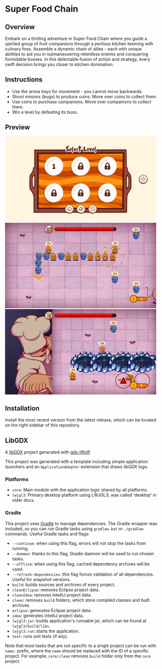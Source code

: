 # Super Food Chain

## Overview

Embark on a thrilling adventure in Super Food Chain where you guide a spirited group of fruit companions through a perilous kitchen teeming with culinary foes.
Assemble a dynamic chain of allies - each with unique abilities to aid you in outmaneuvering relentless enemis and conquering formidable bosses. In this delectable fusion
of action and strategy, every swift decision brings you closer to kitchen domination.

## Instructions

- Use the arrow keys for movement - you cannot move backwards.
- Shoot minions (bugs) to produce coins. Move over coins to collect them.
- Use coins to purchase companions. Move over companions to collect them.
- Win a level by defeating its boss.

## Preview

<img src="assets/media/screenshot1.png" alt="Main Menu" width="500"/>
<img src="assets/media/screenshot2.png" alt="Main Menu" width="500"/>
<img src="assets/media/screenshot3.png" alt="Main Menu" width="500"/>


## Installation

Install the most recent version from the latest release, which can be located on the right sidebar of this repository.

## LibGDX
A [libGDX](https://libgdx.com/) project generated with [gdx-liftoff](https://github.com/libgdx/gdx-liftoff).

This project was generated with a template including simple application launchers and an `ApplicationAdapter` extension that draws libGDX logo.

### Platforms

- `core`: Main module with the application logic shared by all platforms.
- `lwjgl3`: Primary desktop platform using LWJGL3; was called 'desktop' in older docs.

### Gradle

This project uses [Gradle](https://gradle.org/) to manage dependencies.
The Gradle wrapper was included, so you can run Gradle tasks using `gradlew.bat` or `./gradlew` commands.
Useful Gradle tasks and flags:

- `--continue`: when using this flag, errors will not stop the tasks from running.
- `--daemon`: thanks to this flag, Gradle daemon will be used to run chosen tasks.
- `--offline`: when using this flag, cached dependency archives will be used.
- `--refresh-dependencies`: this flag forces validation of all dependencies. Useful for snapshot versions.
- `build`: builds sources and archives of every project.
- `cleanEclipse`: removes Eclipse project data.
- `cleanIdea`: removes IntelliJ project data.
- `clean`: removes `build` folders, which store compiled classes and built archives.
- `eclipse`: generates Eclipse project data.
- `idea`: generates IntelliJ project data.
- `lwjgl3:jar`: builds application's runnable jar, which can be found at `lwjgl3/build/libs`.
- `lwjgl3:run`: starts the application.
- `test`: runs unit tests (if any).

Note that most tasks that are not specific to a single project can be run with `name:` prefix, where the `name` should be replaced with the ID of a specific project.
For example, `core:clean` removes `build` folder only from the `core` project.
